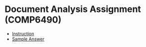 # Document Analysis Assignment (COMP6490)
- [Instruction](https://github.com/ZhengZhang008/document_analysis_assignment/blob/main/Instructions.pdf)
- [Sample Answer](https://github.com/ZhengZhang008/document_analysis_assignment/blob/main/Answer.pdf)
